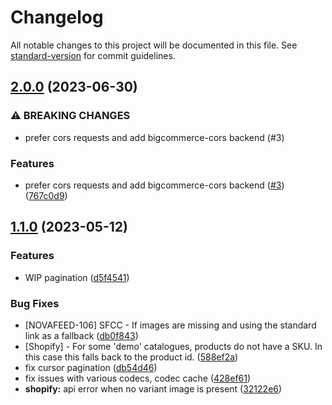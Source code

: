 # Changelog

All notable changes to this project will be documented in this file. See [standard-version](https://github.com/conventional-changelog/standard-version) for commit guidelines.

## [2.0.0](https://github.com/amplience/dc-integration-middleware/compare/v1.1.0...v2.0.0) (2023-06-30)


### ⚠ BREAKING CHANGES

* prefer cors requests and add bigcommerce-cors backend (#3)

### Features

* prefer cors requests and add bigcommerce-cors backend ([#3](https://github.com/amplience/dc-integration-middleware/issues/3)) ([767c0d9](https://github.com/amplience/dc-integration-middleware/commit/767c0d9873b8c7447044b941c841b4fba09e6266))

## [1.1.0](https://github.com/amplience/dc-integration-middleware/compare/v1.0.0...v1.1.0) (2023-05-12)


### Features

* WIP pagination ([d5f4541](https://github.com/amplience/dc-integration-middleware/commit/d5f4541638dc52834e2c8106774c0d017cb9d58e))


### Bug Fixes

* [NOVAFEED-106] SFCC - If images are missing and using the standard link as a fallback ([db0f843](https://github.com/amplience/dc-integration-middleware/commit/db0f8432c25f59832fcf2ddb268a80d35f805c57))
* [Shopify] - For some 'demo' catalogues, products do not have a SKU. In this case this falls back to the product id. ([588ef2a](https://github.com/amplience/dc-integration-middleware/commit/588ef2ae7c2edae6b846f76f109e12058361be64))
* fix cursor pagination ([db54d46](https://github.com/amplience/dc-integration-middleware/commit/db54d46af9e0ab03fa522878f0133dc422e2e7df))
* fix issues with various codecs, codec cache ([428ef61](https://github.com/amplience/dc-integration-middleware/commit/428ef615cf494af5f0d22b3ceb3bb5310731a37c))
* **shopify:** api error when no variant image is present ([32122e6](https://github.com/amplience/dc-integration-middleware/commit/32122e6a9f612679ad08cc5aff56473fbd7338ae))
